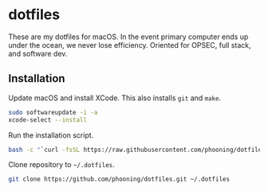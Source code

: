 # dotfiles

These are my dotfiles for macOS. In the event primary computer ends up under the ocean, we never lose efficiency. Oriented for OPSEC, full stack, and software dev.

## Installation

Update macOS and install XCode. This also installs `git` and `make`.

```bash
sudo softwareupdate -i -a
xcode-select --install
```

Run the installation script.

```bash
bash -c "`curl -fsSL https://raw.githubusercontent.com/phooning/dotfiles/master/remote-install.sh`"
```

Clone repository to `~/.dotfiles`. 

```bash
git clone https://github.com/phooning/dotfiles.git ~/.dotfiles
```
